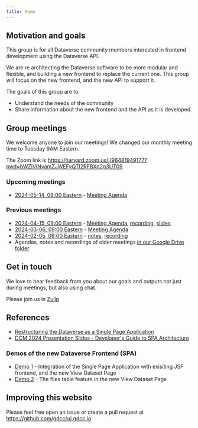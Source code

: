 ```yaml
---
title: Home
---
```


## Motivation and goals

This group is for all Dataverse community members interested in frontend development using the Dataverse API.

We are re architecting the Dataverse software to be more modular and flexible, and building a new frontend to replace the current one.
This group will focus on the new frontend, and the new API to support it.  

The goals of this group are to:
- Understand the needs of the community
- Share information about the new frontend and the API as it is developed


##  Group meetings

We welcome anyone to join our meetings! We changed our monthly meeting time to  Tuesday 9AM Eastern.

The Zoom link is <https://harvard.zoom.us/j/96481949177?pwd=bWZiVlNvamZJWEFyQTl2RFBXd2g3UT09>


### Upcoming meetings

- [2024-05-14, 09:00 Eastern](https://time.is/compare/0900_14_May_2024_in_Boston) - [Meeting Agenda](https://docs.google.com/document/d/1uyP684naukSucYSmnyOg8Mq54gF3VTV_ldeKxHVoZ1c/edit?usp=sharing)

### Previous meetings
- [2024-04-15, 09:00 Eastern](https://time.is/compare/0900_15_Apr_2024_in_Boston) - [Meeting Agenda](https://docs.google.com/document/d/1mt2lmjiqWCHIdhfnJ4bDGVLSO4r8CUV-DqRA8StIfAE/edit?usp=sharing), [recording](https://harvard.zoom.us/rec/share/ADr5f33FfcAFTMwQkxw3gy1Jxc9hr9VWYDr6vu6l-XQHG0C1ebaFah5h65js8FuR.Vnn-nM_7me_5a8Sy), [slides](https://drive.google.com/file/d/1sKpfvkAh73HzQT6CObmZJ93H6hvAgi_2/view?usp=drive_link)
- [2024-03-06, 09:00 Eastern](https://time.is/compare/0900_03_Mar_2024_in_Boston) -  [Meeting Agenda](https://docs.google.com/document/d/1eVUIliCmcUw4S6ihILE8AKRdyEZSi75bVCKtLav0ZKE/edit?usp=sharing)
- [2024-02-05, 09:00 Eastern](https://time.is/compare/0900_05_Feb_2024_in_Boston) - [notes](https://docs.google.com/document/d/1TjC_PUKy7j6GsRikUxx28I6lQ4WAkRpBJZXrxpvaO7A/edit?usp=sharing), [recording](https://harvard.zoom.us/rec/share/y_KpHwH8yq0fn1ny301W5D782pItG_s8DPoPidmo9NL5shme-BLcTSIEJsAIv4U.M4yHsAzl8F0Cb8y_)
- Agendas, notes and recordings of older meetings [in our Google Drive folder](https://drive.google.com/drive/folders/1AS8-MW1wncWH5zIdNPquBkLU8BM32MeR)



## Get in touch

We love to hear feedback from you about our goals and outputs not just during meetings, but also using chat.

Please join us in [Zulip](https://dataverse.zulipchat.com/#narrow/stream/410361-ui-dev) 

## References

- [Restructuring the Dataverse as a Single Page Application](https://docs.google.com/document/d/19pbENuYyHErEmblbFGQ47_uJpTfqVKbn9O0QftVqeeU/edit?usp=sharing)
- [DCM 2024 Presentation Slides - Developer's Guide to SPA Architecture](https://docs.google.com/presentation/d/1c7_O4yh58kDPblGFNT0W8DhHBR7aA6gxs3BMbSW1rlc/edit?usp=drive_link)

### Demos of the new Dataverse Frontend (SPA)
- [Demo 1]( https://drive.google.com/file/d/1T31O6VPsA2rmVeAVlt13W528xrgjJ9vj/view?usp=sharing) - Integration of the Single Page Application with exisiting JSF frontend, and the new View Dataset Page
- [Demo 2](https://drive.google.com/file/d/1uo3wJM4wlLpPouGM4zbxCAy2pCIjXfFn/view?usp=sharing) - The files table feature in the new View Dataset Page



## Improving this website

Please feel free open an issue or create a pull request at <https://github.com/gdcc/ui.gdcc.io>
